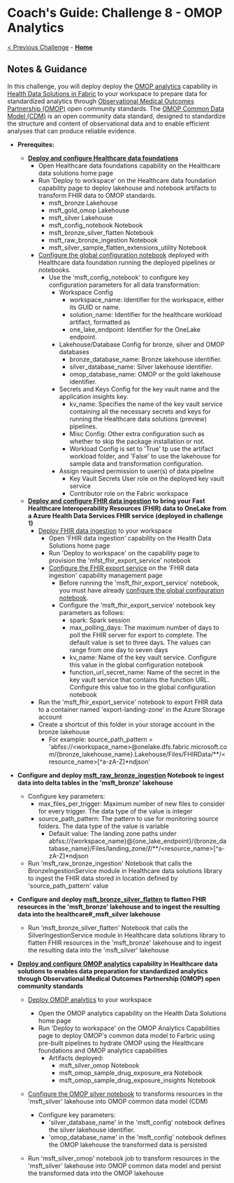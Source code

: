 # Coach's Guide: Challenge 8 - OMOP Analytics

[< Previous Challenge](./Solution07.md) - **[Home](../README.md)**

## Notes & Guidance

In this challenge, you will deploy deploy the [OMOP analytics](https://learn.microsoft.com/en-us/industry/healthcare/healthcare-data-solutions/omop-analytics-configure?toc=%2Findustry%2Fhealthcare%2Ftoc.json&bc=%2Findustry%2Fbreadcrumb%2Ftoc.json#deploy-omop-analytics) capability in [Health Data Solutions in Fabric](https://learn.microsoft.com/en-us/industry/healthcare/healthcare-data-solutions/overview) to your workspace to prepare data for standardized analytics through [Observational Medical Outcomes Partnership (OMOP)](https://www.ohdsi.org/data-standardization/) open community standards.  The [OMOP Common Data Model (CDM)](https://www.ohdsi.org/data-standardization/) is an open community data standard, designed to standardize the structure and content of observational data and to enable efficient analyses that can produce reliable evidence.

- **Prerequites:**
  - **[Deploy and configure Healthcare data foundations](https://learn.microsoft.com/en-us/industry/healthcare/healthcare-data-solutions/healthcare-data-foundations-configure)**
    - Open Healthcare data foundations capability on the Healthcare data solutions home page
    - Run 'Deploy to workspace' on the Healthcare data foundation capability page to deploy lakehouse and notebook artifacts to transform FHIR data to OMOP standards.
      - msft_bronze Lakehouse
      - msft_gold_omop Lakehouse
      - msft_silver Lakehouse
      - msft_config_notebook Notebook
      - msft_bronze_silver_flatten Notebook
      - msft_raw_bronze_ingestion Notebook
      - msft_silver_sample_flatten_extensions_utility Notebook
    - [Configure the global configuration notebook](https://learn.microsoft.com/en-us/industry/healthcare/healthcare-data-solutions/healthcare-data-foundations-configure#configure-the-global-configuration-notebook) deployed with Healthcare data foundation running the deployed pipelines or notebooks.  
      - Use the 'msft_config_notebook' to configure key configuration parameters for all data transformation:
          - Workspace Config
            - workspace_name: Identifier for the workspace, either its GUID or name.
            - solution_name: Identifier for the healthcare workload artifact, formatted as
            - one_lake_endpoint: Identifier for the OneLake endpoint.
          - Lakehouse/Database Config for bronze, silver and OMOP databases
            - bronze_database_name: Bronze lakehouse identifier.
            - silver_database_name: Silver lakehouse identifier.
            - omop_database_name: OMOP or the gold lakehouse identifier.
          - Secrets and Keys Config for the key vault name and the application insights key.
            - kv_name: Specifies the name of the key vault service containing all the necessary secrets and keys for running the Healthcare data solutions (preview) pipelines.
            - Misc Config: Other extra configuration such as whether to skip the package installation or not.
            - Workload Config is set to 'True' tp use the artifact workload folder, and 'False' to use the lakehouse for sample data and transformation configuration.
          - Assign required permission to user(s) of data pipeline
            - Key Vault Secrets User role on the deployed key vault service
            - Contributor role on the Fabric workspace
  - **[Deploy and configure FHIR data ingestion](https://learn.microsoft.com/en-us/industry/healthcare/healthcare-data-solutions/fhir-data-ingestion-configure) to bring your Fast Healthcare Interoperability Resources (FHIR) data to OneLake from a Azure Health Data Services FHIR service (deployed in challenge 1)**
    - [Deploy FHIR data ingestion](https://learn.microsoft.com/en-us/industry/healthcare/healthcare-data-solutions/fhir-data-ingestion-configure#deploy-fhir-data-ingestion) to your workspace
      - Open 'FHIR data ingestion' capability on the Health Data Solutions home page
      - Run 'Deploy to workspace' on the capability page to provision the 'mfst_fhir_export_service' notebook
      - [Configure the FHIR export service](https://learn.microsoft.com/en-us/industry/healthcare/healthcare-data-solutions/fhir-data-ingestion-configure#configure-the-fhir-export-service) on the 'FHIR data ingestion' capability management page
        - Before running the 'msft_fhir_export_service' notebook, you must have already [configure the global configuration notebook](https://learn.microsoft.com/en-us/industry/healthcare/healthcare-data-solutions/healthcare-data-foundations-configure#configure-the-global-configuration-notebook).
        - Configure the 'msft_fhir_export_service' notebook key parameters as follows:
          - spark: Spark session
          - max_polling_days: The maximum number of days to poll the FHIR server for export to complete. The default value is set to three days. The values can range from one day to seven days
          - kv_name: Name of the key vault service. Configure this value in the global configuration notebook
          - function_url_secret_name: Name of the secret in the key vault service that contains the function URL. Configure this value too in the global configuration notebook
    - Run the 'msft_fhir_export_service' notebook to export FHIR data to a container named 'export-landing-zone' in the Azure Storage account
    - Create a shortcut of this folder in your storage account in the bronze lakehouse
      - For example:
        source_path_pattern = 'abfss://<workspace_name>@onelake.dfs.fabric.microsoft.com/{bronze_lakehouse_name}.Lakehouse/Files/FHIRData/**/<resource_name>[^a-zA-Z]*ndjson'

- **Configure and deploy [msft_raw_bronze_ingestion](https://learn.microsoft.com/en-us/industry/healthcare/healthcare-data-solutions/healthcare-data-foundations-configure#healthcare_msft_raw_bronze_ingestion) Notebook to ingest data into delta tables in the 'msft_bronze' lakehouse**
  - Configure key parameters:
    - max_files_per_trigger: Maximum number of new files to consider for every trigger. The data type of the value is integer
    - source_path_pattern: The pattern to use for monitoring source folders. The data type of the value is variable
      - Default value: The landing zone paths under abfss://{workspace_name}@{one_lake_endpoint}/{bronze_database_name}/Files/landing_zone/**/**/**/<resource_name>[^a-zA-Z]*ndjson
  - Run 'msft_raw_bronze_ingestion' Notebook that calls the  BronzeIngestionService module in Healthcare data solutions library to ingest the FHIR data stored in location defined by 'source_path_pattern' value

- **Configure and deploy [msft_bronze_silver_flatten](https://learn.microsoft.com/en-us/industry/healthcare/healthcare-data-solutions/healthcare-data-foundations-configure#healthcare_msft_bronze_silver_flatten) to flatten FHIR resources in the 'msft_bronze' lakehouse and to ingest the resulting data into the healthcare#_msft_silver lakehouse**
  - Run 'msft_bronze_silver_flatten' Notebook that calls the  SilverIngestionService module in Healthcare data solutions library to flatten FHIR resources in the 'msft_bronze' lakehouse and to ingest the resulting data into the 'msft_silver' lakehouse

- **[Deploy and configure OMOP analytics](https://learn.microsoft.com/en-us/industry/healthcare/healthcare-data-solutions/omop-analytics-configure) capability in Healthcare data solutions to enables data preparation for standardized analytics through Observational Medical Outcomes Partnership (OMOP) open community standards**
  - [Deploy OMOP analytics](https://learn.microsoft.com/en-us/industry/healthcare/healthcare-data-solutions/omop-analytics-configure?toc=%2Findustry%2Fhealthcare%2Ftoc.json&amp%3Bbc=%2Findustry%2Fbreadcrumb%2Ftoc.json#deploy-omop-analytics) to your workspace
    - Open the OMOP analytics capability on the Health Data Solutions home page
    - Run 'Deploy to workspace' on the OMOP Analytics Capabilities page to deploy OMOP's common data model to Farbric using pre-built pipelines to hydrate OMOP using the Healthcare foundations and OMOP analytics capabilities
      - Artifacts deployed:
        - msft_silver_omop Notebook
        - msft_omop_sample_drug_exposure_era Notebook
        - msft_omop_sample_drug_exposure_insights Notebook
  
  - [Configure the OMOP silver notebook](https://learn.microsoft.com/en-us/industry/healthcare/healthcare-data-solutions/omop-analytics-configure?toc=%2Findustry%2Fhealthcare%2Ftoc.json&amp%3Bbc=%2Findustry%2Fbreadcrumb%2Ftoc.json#configure-the-omop-silver-notebook) to transforms resources in the 'msft_silver' lakehouse into OMOP common data model (CDM)
    - Configure key parameters:
      - 'silver_database_name' in the 'msft_config' notebook defines the silver lakehouse identifier. 
      - 'omop_database_name' in the 'msft_config' notebook defines the OMOP lakehouse the transformed data is persisted
  - Run 'msft_silver_omop' notebook job to transform resources in the 'msft_silver' lakehouse into OMOP common data model and persist the transformed data into the OMOP lakehouse





